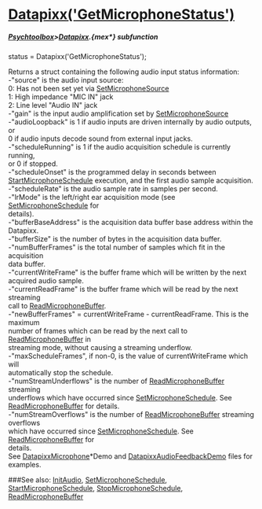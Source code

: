 # [Datapixx('GetMicrophoneStatus')](Datapixx-GetMicrophoneStatus) 
##### [Psychtoolbox](Psychtoolbox)>[Datapixx](Datapixx).{mex*} subfunction

status = Datapixx('GetMicrophoneStatus');

Returns a struct containing the following audio input status information:  
-"source" is the audio input source:  
   0: Has not been set yet via [SetMicrophoneSource](SetMicrophoneSource)  
   1: High impedance "MIC IN" jack  
   2: Line level "Audio IN" jack  
-"gain" is the input audio amplification set by [SetMicrophoneSource](SetMicrophoneSource)  
-"audioLoopback" is 1 if audio inputs are driven internally by audio outputs, or  
0 if audio inputs decode sound from external input jacks.  
-"scheduleRunning" is 1 if the audio acquisition schedule is currently running,  
or 0 if stopped.  
-"scheduleOnset" is the programmed delay in seconds between  
[StartMicrophoneSchedule](StartMicrophoneSchedule) execution, and the first audio sample acquisition.  
-"scheduleRate" is the audio sample rate in samples per second.  
-"lrMode" is the left/right ear acquisition mode (see [SetMicrophoneSchedule](SetMicrophoneSchedule) for  
details).  
-"bufferBaseAddress" is the acquisition data buffer base address within the  
Datapixx.  
-"bufferSize" is the number of bytes in the acquisition data buffer.  
-"numBufferFrames" is the total number of samples which fit in the acquisition  
data buffer.  
-"currentWriteFrame" is the buffer frame which will be written by the next  
acquired audio sample.  
-"currentReadFrame" is the buffer frame which will be read by the next streaming  
call to [ReadMicrophoneBuffer](ReadMicrophoneBuffer).  
-"newBufferFrames" = currentWriteFrame - currentReadFrame. This is the maximum  
number of frames which can be read by the next call to [ReadMicrophoneBuffer](ReadMicrophoneBuffer) in  
streaming mode, without causing a streaming underflow.  
-"maxScheduleFrames", if non-0, is the value of currentWriteFrame which will  
automatically stop the schedule.  
-"numStreamUnderflows" is the number of [ReadMicrophoneBuffer](ReadMicrophoneBuffer) streaming  
underflows which have occurred since [SetMicrophoneSchedule](SetMicrophoneSchedule). See  
[ReadMicrophoneBuffer](ReadMicrophoneBuffer) for details.  
-"numStreamOverflows" is the number of [ReadMicrophoneBuffer](ReadMicrophoneBuffer) streaming overflows  
which have occurred since [SetMicrophoneSchedule](SetMicrophoneSchedule). See [ReadMicrophoneBuffer](ReadMicrophoneBuffer) for  
details.  
See [DatapixxMicrophone](DatapixxMicrophone)\*Demo and [DatapixxAudioFeedbackDemo](DatapixxAudioFeedbackDemo) files for examples.  
  


###See also:
[InitAudio](Datapixx-InitAudio), [SetMicrophoneSchedule](Datapixx-SetMicrophoneSchedule), [StartMicrophoneSchedule](Datapixx-StartMicrophoneSchedule), [StopMicrophoneSchedule](Datapixx-StopMicrophoneSchedule), [ReadMicrophoneBuffer](Datapixx-ReadMicrophoneBuffer)
